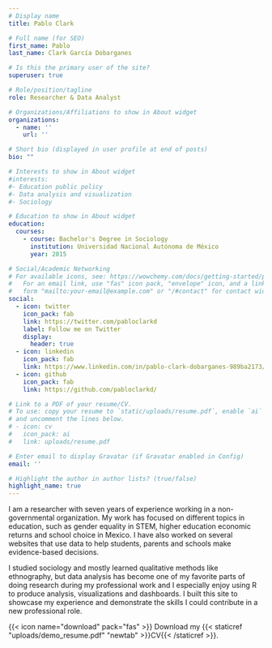 ```yaml
---
# Display name
title: Pablo Clark

# Full name (for SEO)
first_name: Pablo
last_name: Clark García Dobarganes

# Is this the primary user of the site?
superuser: true

# Role/position/tagline
role: Researcher & Data Analyst

# Organizations/Affiliations to show in About widget
organizations:
  - name: ''
    url: ''

# Short bio (displayed in user profile at end of posts)
bio: ""

# Interests to show in About widget
#interests:
#- Education public policy
#- Data analysis and visualization
#- Sociology

# Education to show in About widget
education:
  courses:
    - course: Bachelor's Degree in Sociology
      institution: Universidad Nacional Autónoma de México
      year: 2015

# Social/Academic Networking
# For available icons, see: https://wowchemy.com/docs/getting-started/page-builder/#icons
#   For an email link, use "fas" icon pack, "envelope" icon, and a link in the
#   form "mailto:your-email@example.com" or "/#contact" for contact widget.
social:
  - icon: twitter
    icon_pack: fab
    link: https://twitter.com/pabloclarkd
    label: Follow me on Twitter
    display:
      header: true
  - icon: linkedin
    icon_pack: fab
    link: https://www.linkedin.com/in/pablo-clark-dobarganes-989ba2173/
  - icon: github
    icon_pack: fab
    link: https://github.com/pabloclarkd/

# Link to a PDF of your resume/CV.
# To use: copy your resume to `static/uploads/resume.pdf`, enable `ai` icons in `params.yaml`,
# and uncomment the lines below.
# - icon: cv
#   icon_pack: ai
#   link: uploads/resume.pdf

# Enter email to display Gravatar (if Gravatar enabled in Config)
email: ''

# Highlight the author in author lists? (true/false)
highlight_name: true
---
```


I am a researcher with seven years of experience working in a non-governmental organization. My work has focused on different topics in education, such as gender equality in STEM, higher education economic returns and school choice in Mexico. I have also worked on several websites that use data to help students, parents and schools make evidence-based decisions. 


I studied sociology and mostly learned qualitative methods like ethnography, but data analysis has become one of my favorite parts of doing research during my professional work and I especially enjoy using R to produce analysis, visualizations and dashboards. I built this site to showcase my experience and demonstrate the skills I could contribute in a new professional role.

{{< icon name="download" pack="fas" >}} Download my {{< staticref "uploads/demo_resume.pdf" "newtab" >}}CV{{< /staticref >}}.